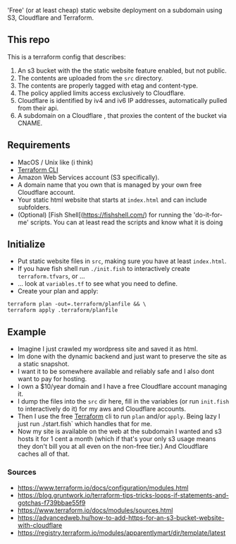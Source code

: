 'Free' (or at least cheap) static website deployment on a subdomain using S3, Cloudflare and Terraform.

## This repo

This is a terraform config that describes:

1) An s3 bucket with the the static website feature enabled, but not public.
2) The contents are uploaded from the `src` directory.
3) The contents are properly tagged with etag and content-type.
4) The policy applied limits access exclusively to Cloudflare.
5) Cloudflare is identified by iv4 and iv6 IP addresses, automatically pulled from their api.
6) A subdomain on a Cloudflare , that proxies the content of the bucket via CNAME.

## Requirements

- MacOS / Unix like (i think)
- [Terraform CLI](https://www.terraform.io/downloads.html) 
- Amazon Web Services account (S3 specifically).
- A domain name that you own that is managed by your own free Cloudflare account.
- Your static html website that starts at `index.html` and can include subfolders.
- (Optional) [Fish Shell[(https://fishshell.com/) for running the 'do-it-for-me' scripts. You can at least read the scripts and know what it is doing

## Initialize
- Put static website files in `src`, making sure you have at least `index.html`.
- If you have fish shell run `./init.fish` to interactively create `terraform.tfvars`, or ...
- ... look at `variables.tf` to see what you need to define.
- Create your plan and apply:
```
terraform plan -out=.terraform/planfile && \
terraform apply .terraform/planfile
```

## Example
- Imagine I just crawled my wordpress site and saved it as html. 
- Im done with the dynamic backend and just want to preserve the site as a static snapshot. 
- I want it to be somewhere available and reliably safe and I also dont want to pay for hosting.
- I own a $10/year domain and I have a free Cloudflare account managing it.
- I dump the files into the `src` dir here, fill in the variables (or run `init.fish` to interactively do it) for my aws and Cloudflare accounts. 
- Then I use the free [Terraform](https://www.terraform.io/downloads.html) cli to run `plan` and/or `apply`. Being lazy I just run ./start.fish` which handles that for me.
- Now my site is available on the web at the subdomain I wanted and s3 hosts it for 1 cent a month (which if that's your only s3 usage means they don't bill you at all even on the non-free tier.) And Cloudflare caches all of that.



### Sources
- https://www.terraform.io/docs/configuration/modules.html
- https://blog.gruntwork.io/terraform-tips-tricks-loops-if-statements-and-gotchas-f739bbae55f9
- https://www.terraform.io/docs/modules/sources.html
- https://advancedweb.hu/how-to-add-https-for-an-s3-bucket-website-with-cloudflare
- https://registry.terraform.io/modules/apparentlymart/dir/template/latest
